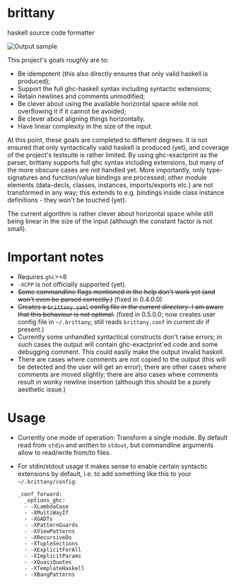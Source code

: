 # brittany
haskell source code formatter

![Output sample](https://github.com/lspitzner/brittany/raw/master/brittany-sample.gif)

This project's goals roughly are to:

- Be idempotent (this also directly ensures that only valid haskell is
  produced);
- Support the full ghc-haskell syntax including syntactic extensions;
- Retain newlines and comments unmodified;
- Be clever about using the available horizontal space while not overflowing
  it if it cannot be avoided;
- Be clever about aligning things horizontally.
- Have linear complexity in the size of the input.

At this point, these goals are completed to different degrees. It is not
ensured that only syntactically valid haskell is produced (yet), and coverage
of the project's testsuite is rather limited. By using ghc-exactprint as the
parser, brittany supports full ghc syntax including extensions, but many of the
more obscure cases are not handled yet. More importantly, only type-signatures
and function/value bindings are processed; other module elements (data-decls,
classes, instances, imports/exports etc.) are not
transformed in any way; this extends to e.g. bindings inside class instance
definitions - they won't be touched (yet).

The current algorithm is rather clever about horizontal space while still being
linear in the size of the input (although the constant factor is not small).

# Important notes

- Requires `ghc`>=8
- `-XCPP` is not officially supported (yet).
- ~~Some commandline flags mentioned in the help don't work yet (and won't even
  be parsed correctly.)~~ (fixed in 0.4.0.0)
- ~~Creates a `brittany.yaml` config file _in the current directory_. I am aware
  that this behaviour is not optimal.~~ (fixed in 0.5.0.0; now creates user
  config file in `~/.brittany`; still reads `brittany.conf` in current dir if
  present.)
- Currently some unhandled syntactical constructs don't raise errors; in such
  cases the output will contain ghc-exactprint'ed code and some debugging
  comment. This could easily make the output invalid haskell.
- There are cases where comments are not copied to the output (this will
  be detected and the user will get an error); there are other cases where
  comments are moved slightly; there are also cases where comments result in
  wonky newline insertion (although this should be a purely aesthetic issue.)

# Usage

- Currently one mode of operation: Transform a single module. By default read
  from `stdin` and written to `stdout`, but commandline arguments allow to
  read/write from/to files.
- For stdin/stdout usage it makes sense to enable certain syntactic extensions
  by default, i.e. to add something like this to your `~/.brittany/config`:

  ~~~~
  _conf_forward:
    _options_ghc:
    - -XLambdaCase
    - -XMultiWayIf
    - -XGADTs
    - -XPatternGuards
    - -XViewPatterns
    - -XRecursiveDo
    - -XTupleSections
    - -XExplicitForAll
    - -XImplicitParams
    - -XQuasiQuotes
    - -XTemplateHaskell
    - -XBangPatterns
  ~~~~
